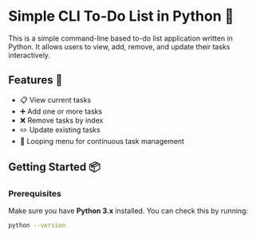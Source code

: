 # Simple CLI To-Do List in Python 📝

This is a simple command-line based to-do list application written in Python. It allows users to view, add, remove, and update their tasks interactively.

## Features 🚀

- 📋 View current tasks
- ➕ Add one or more tasks
- ❌ Remove tasks by index
- ✏️ Update existing tasks
- 🔁 Looping menu for continuous task management

## Getting Started 📦

### Prerequisites

Make sure you have **Python 3.x** installed. You can check this by running:

```bash
python --version
